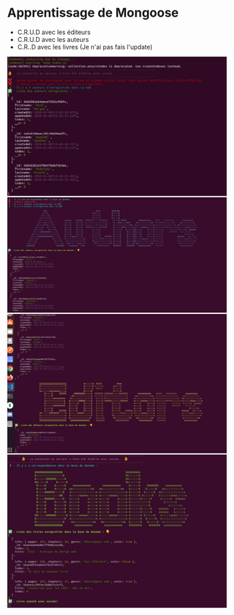 # Apprentissage de Mongoose

- C.R.U.D avec les éditeurs
- C.R.U.D avec les auteurs
- C.R..D avec les livres (Je n'ai pas fais l'update)

<img src="https://github.com/Zyrass/dyma-learn-mongoose/blob/master/img0.png?raw=true" alt="rendu final 1" />
<img src="https://github.com/Zyrass/dyma-learn-mongoose/blob/master/img1.png?raw=true" alt="rendu final 2" />
<img src="https://github.com/Zyrass/dyma-learn-mongoose/blob/master/img2.png?raw=true" alt="rendu final 3" />
<img src="https://github.com/Zyrass/dyma-learn-mongoose/blob/master/img3.png?raw=true" alt="rendu final 4" />
